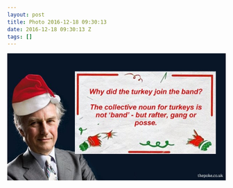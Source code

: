 ```yaml
---
layout: post
title: Photo 2016-12-18 09:30:13
date: 2016-12-18 09:30:13 Z
tags: []
---
```

![](/media/2016/12/154625569955.jpg)
